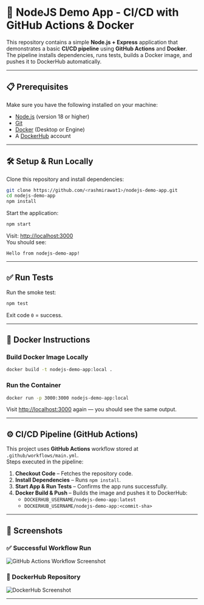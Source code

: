 # 🚀 NodeJS Demo App - CI/CD with GitHub Actions & Docker

This repository contains a simple **Node.js + Express** application that demonstrates a basic **CI/CD pipeline** using **GitHub Actions** and **Docker**.  
The pipeline installs dependencies, runs tests, builds a Docker image, and pushes it to DockerHub automatically.

---

## 📋 Prerequisites

Make sure you have the following installed on your machine:

- [Node.js](https://nodejs.org/) (version 18 or higher)
- [Git](https://git-scm.com/)
- [Docker](https://docs.docker.com/get-docker/) (Desktop or Engine)
- A [DockerHub](https://hub.docker.com/) account

---

## 🛠 Setup & Run Locally

Clone this repository and install dependencies:

```bash
git clone https://github.com/<rashmirawat1>/nodejs-demo-app.git
cd nodejs-demo-app
npm install
```

Start the application:

```bash
npm start
```

Visit: [http://localhost:3000](http://localhost:3000)  
You should see:

```
Hello from nodejs-demo-app!
```

---

## ✅ Run Tests

Run the smoke test:

```bash
npm test
```

Exit code `0` = success.

---

## 🐳 Docker Instructions

### Build Docker Image Locally
```bash
docker build -t nodejs-demo-app:local .
```

### Run the Container
```bash
docker run -p 3000:3000 nodejs-demo-app:local
```

Visit [http://localhost:3000](http://localhost:3000) again — you should see the same output.

---

## ⚙️ CI/CD Pipeline (GitHub Actions)

This project uses **GitHub Actions** workflow stored at `.github/workflows/main.yml`.  
Steps executed in the pipeline:

1. **Checkout Code** – Fetches the repository code.
2. **Install Dependencies** – Runs `npm install`.
3. **Start App & Run Tests** – Confirms the app runs successfully.
4. **Docker Build & Push** – Builds the image and pushes it to DockerHub:
   - `DOCKERHUB_USERNAME/nodejs-demo-app:latest`
   - `DOCKERHUB_USERNAME/nodejs-demo-app:<commit-sha>`

---

## 📸 Screenshots

### ✅ Successful Workflow Run
![GitHub Actions Workflow Screenshot](./screenshots/workflow-success.png)

### 🐳 DockerHub Repository
![DockerHub Screenshot](./screenshots/dockerhub-image.png)

---





